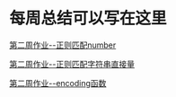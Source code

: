 # 每周总结可以写在这里

[第二周作业--正则匹配number](./number.md)

[第二周作业--正则匹配字符串直接量](./string.md)

[第二周作业--encoding函数](./encoding.js)